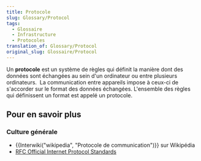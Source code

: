 ```yaml
---
title: Protocole
slug: Glossary/Protocol
tags:
  - Glossaire
  - Infrastructure
  - Protocoles
translation_of: Glossary/Protocol
original_slug: Glossaire/Protocol
---
```

Un **protocole** est un système de règles qui définit la manière dont des données sont échangées au sein d'un ordinateur ou entre plusieurs ordinateurs.  La communication entre appareils impose à ceux-ci de s'accorder sur le format des données échangées. L'ensemble des règles qui définissent un format est appelé un protocole.

## Pour en savoir plus

### Culture générale

- {{Interwiki("wikipedia", "Protocole de communication")}} sur Wikipédia
- [RFC Official Internet Protocol Standards](http://www.rfc-editor.org/search/standards.php)
